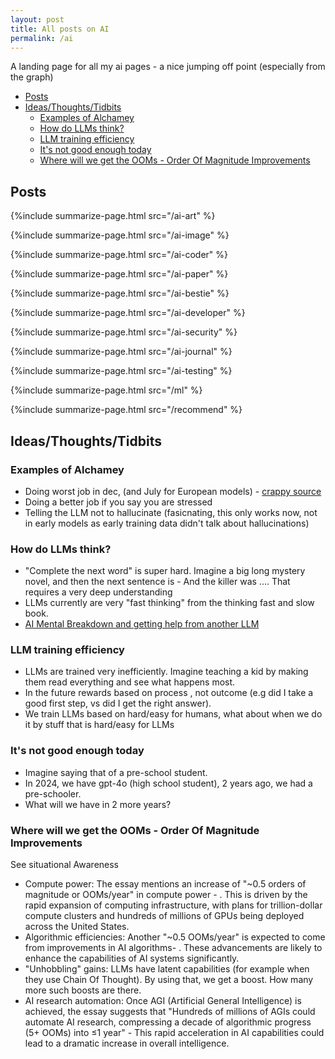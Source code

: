 ```yaml
---
layout: post
title: All posts on AI
permalink: /ai
---
```


A landing page for all my ai pages - a nice jumping off point (especially from the graph)

<!-- prettier-ignore-start -->
<!-- vim-markdown-toc-start -->

- [Posts](#posts)
- [Ideas/Thoughts/Tidbits](#ideasthoughtstidbits)
    - [Examples of Alchamey](#examples-of-alchamey)
    - [How do LLMs think?](#how-do-llms-think)
    - [LLM training efficiency](#llm-training-efficiency)
    - [It's not good enough today](#its-not-good-enough-today)
    - [Where will we get the OOMs - Order Of Magnitude Improvements](#where-will-we-get-the-ooms---order-of-magnitude-improvements)

<!-- vim-markdown-toc-end -->
<!-- prettier-ignore-end -->

## Posts

{%include summarize-page.html src="/ai-art" %}

{%include summarize-page.html src="/ai-image" %}

{%include summarize-page.html src="/ai-coder" %}

{%include summarize-page.html src="/ai-paper" %}

{%include summarize-page.html src="/ai-bestie" %}

{%include summarize-page.html src="/ai-developer" %}

{%include summarize-page.html src="/ai-security" %}

{%include summarize-page.html src="/ai-journal" %}

{%include summarize-page.html src="/ai-testing" %}

{%include summarize-page.html src="/ml" %}

{%include summarize-page.html src="/recommend" %}

## Ideas/Thoughts/Tidbits

### Examples of Alchamey

- Doing worst job in dec, (and July for European models) - [crappy source](https://www.techradar.com/computing/artificial-intelligence/ai-might-take-a-winter-break-as-gpt-4-turbo-apparently-learns-from-us-to-wind-down-for-the-holidays)
- Doing a better job if you say you are stressed
- Telling the LLM not to hallucinate (fasicnating, this only works now, not in early models as early training data didn't talk about hallucinations)

### How do LLMs think?

- "Complete the next word" is super hard. Imagine a big long mystery novel, and then the next sentence is - And the killer was .... That requires a very deep understanding
- LLMs currently are very "fast thinking" from the thinking fast and slow book.
- [AI Mental Breakdown and getting help from another LLM](https://x.com/AISafetyMemes/status/1829059756818084059)

### LLM training efficiency

- LLMs are trained very inefficiently. Imagine teaching a kid by making them read everything and see what happens most.
- In the future rewards based on process , not outcome (e.g did I take a good first step, vs did I get the right answer).
- We train LLMs based on hard/easy for humans, what about when we do it by stuff that is hard/easy for LLMs

### It's not good enough today

- Imagine saying that of a pre-school student.
- In 2024, we have gpt-4o (high school student), 2 years ago, we had a pre-schooler.
- What will we have in 2 more years?

### Where will we get the OOMs - Order Of Magnitude Improvements

See situational Awareness

- Compute power: The essay mentions an increase of "~0.5 orders of magnitude or OOMs/year" in compute power - . This is driven by the rapid expansion of computing infrastructure, with plans for trillion-dollar compute clusters and hundreds of millions of GPUs being deployed across the United States.
- Algorithmic efficiencies: Another "~0.5 OOMs/year" is expected to come from improvements in AI algorithms- . These advancements are likely to enhance the capabilities of AI systems significantly.
- "Unhobbling" gains: LLMs have latent capabilities (for example when they use Chain Of Thought). By using that, we get a boost. How many more such boosts are there.
- AI research automation: Once AGI (Artificial General Intelligence) is achieved, the essay suggests that "Hundreds of millions of AGIs could automate AI research, compressing a decade of algorithmic progress (5+ OOMs) into ≤1 year" - This rapid acceleration in AI capabilities could lead to a dramatic increase in overall intelligence.
